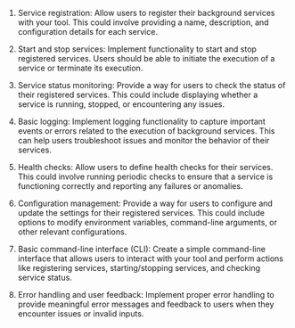 1. Service registration: Allow users to register their background services with your tool. This could involve providing a name, description, and configuration details for each service.

2. Start and stop services: Implement functionality to start and stop registered services. Users should be able to initiate the execution of a service or terminate its execution.

3. Service status monitoring: Provide a way for users to check the status of their registered services. This could include displaying whether a service is running, stopped, or encountering any issues.

4. Basic logging: Implement logging functionality to capture important events or errors related to the execution of background services. This can help users troubleshoot issues and monitor the behavior of their services.

5. Health checks: Allow users to define health checks for their services. This could involve running periodic checks to ensure that a service is functioning correctly and reporting any failures or anomalies.

6. Configuration management: Provide a way for users to configure and update the settings for their registered services. This could include options to modify environment variables, command-line arguments, or other relevant configurations.

7. Basic command-line interface (CLI): Create a simple command-line interface that allows users to interact with your tool and perform actions like registering services, starting/stopping services, and checking service status.

8. Error handling and user feedback: Implement proper error handling to provide meaningful error messages and feedback to users when they encounter issues or invalid inputs.
